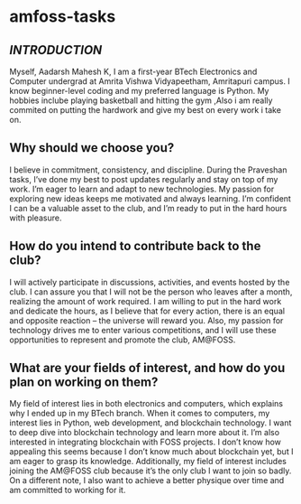 # amfoss-tasks

## *INTRODUCTION*

Myself, Aadarsh Mahesh K, I am a first-year BTech Electronics and Computer undergrad at Amrita Vishwa Vidyapeetham, Amritapuri campus. I know beginner-level coding and my preferred language is Python. My hobbies inclube playing basketball and hitting the gym ,Also i am really commited on putting the hardwork and give my best on every work i take on.
## **Why should we choose you?**

I believe in commitment, consistency, and discipline. During the Praveshan tasks, I’ve done my best to post updates regularly and stay on top of my work. I’m eager to learn and adapt to new technologies. My passion for exploring new ideas keeps me motivated and always learning. I’m confident I can be a valuable asset to the club, and I’m ready to put in the hard hours with pleasure.

## **How do you intend to contribute back to the club?**
I will actively participate in discussions, activities, and events hosted by the club. I can assure you that I will not be the person who leaves after a month, realizing the amount of work required. I am willing to put in the hard work and dedicate the hours, as I believe that for every action, there is an equal and opposite reaction – the universe will reward you. Also, my passion for technology drives me to enter various competitions, and I will use these opportunities to represent and promote the club, AM@FOSS.

## **What are your fields of interest, and how do you plan on working on them?**

My field of interest lies in both electronics and computers, which explains why I ended up in my BTech branch. When it comes to computers, my interest lies in Python, web development, and blockchain technology. I want to deep dive into blockchain technology and learn more about it. I’m also interested in integrating blockchain with FOSS projects. I don’t know how appealing this seems because I don’t know much about blockchain yet, but I am eager to grasp its knowledge. Additionally, my field of interest includes joining the AM@FOSS club because it’s the only club I want to join so badly. On a different note, I also want to achieve a better physique over time and am committed to working for it.








